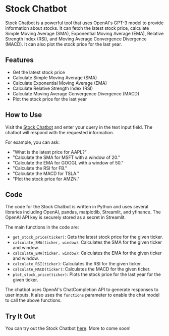 # Stock Chatbot

Stock Chatbot is a powerful tool that uses OpenAI's GPT-3 model to provide information about stocks. It can fetch the latest stock price, calculate Simple Moving Average (SMA), Exponential Moving Average (EMA), Relative Strength Index (RSI), and Moving Average Convergence Divergence (MACD). It can also plot the stock price for the last year.

## Features

- Get the latest stock price
- Calculate Simple Moving Average (SMA)
- Calculate Exponential Moving Average (EMA)
- Calculate Relative Strength Index (RSI)
- Calculate Moving Average Convergence Divergence (MACD)
- Plot the stock price for the last year

## How to Use

Visit the [Stock Chatbot](https://nikhildd32-stockchatbot-main-0gm63b.streamlit.app/) and enter your query in the text input field. The chatbot will respond with the requested information.

For example, you can ask:

- "What is the latest price for AAPL?"
- "Calculate the SMA for MSFT with a window of 20."
- "Calculate the EMA for GOOGL with a window of 50."
- "Calculate the RSI for FB."
- "Calculate the MACD for TSLA."
- "Plot the stock price for AMZN."

## Code

The code for the Stock Chatbot is written in Python and uses several libraries including OpenAI, pandas, matplotlib, Streamlit, and yfinance. The OpenAI API key is securely stored as a secret in Streamlit.

The main functions in the code are:

- `get_stock_price(ticker)`: Gets the latest stock price for the given ticker.
- `calculate_SMA(ticker, window)`: Calculates the SMA for the given ticker and window.
- `calculate_EMA(ticker, window)`: Calculates the EMA for the given ticker and window.
- `calculate_RSI(ticker)`: Calculates the RSI for the given ticker.
- `calculate_MACD(ticker)`: Calculates the MACD for the given ticker.
- `plot_stock_price(ticker)`: Plots the stock price for the last year for the given ticker.

The chatbot uses OpenAI's ChatCompletion API to generate responses to user inputs. It also uses the `functions` parameter to enable the chat model to call the above functions.

## Try It Out

You can try out the Stock Chatbot [here](https://nikhildd32-stockchatbot-main-0gm63b.streamlit.app/). More to come soon!
